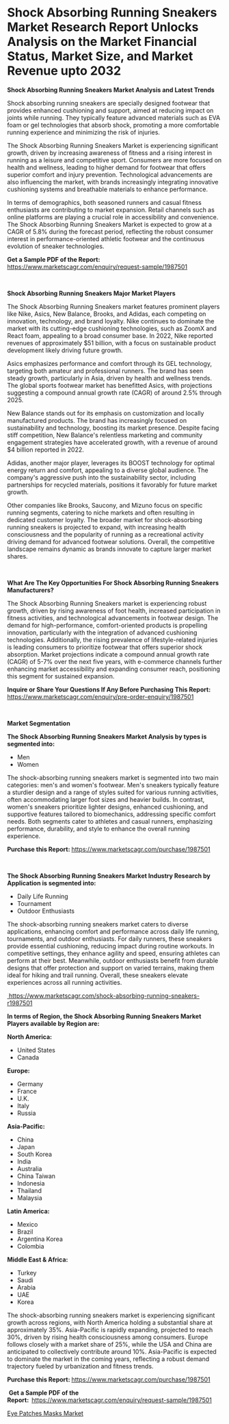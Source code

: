 <p><h1>Shock Absorbing Running Sneakers Market Research Report Unlocks Analysis on the Market Financial Status, Market Size, and Market Revenue upto 2032</h1></p><p><strong>Shock Absorbing Running Sneakers Market Analysis and Latest Trends</strong></p>
<p><p>Shock absorbing running sneakers are specially designed footwear that provides enhanced cushioning and support, aimed at reducing impact on joints while running. They typically feature advanced materials such as EVA foam or gel technologies that absorb shock, promoting a more comfortable running experience and minimizing the risk of injuries.</p><p>The Shock Absorbing Running Sneakers Market is experiencing significant growth, driven by increasing awareness of fitness and a rising interest in running as a leisure and competitive sport. Consumers are more focused on health and wellness, leading to higher demand for footwear that offers superior comfort and injury prevention. Technological advancements are also influencing the market, with brands increasingly integrating innovative cushioning systems and breathable materials to enhance performance.</p><p>In terms of demographics, both seasoned runners and casual fitness enthusiasts are contributing to market expansion. Retail channels such as online platforms are playing a crucial role in accessibility and convenience. The Shock Absorbing Running Sneakers Market is expected to grow at a CAGR of 5.8% during the forecast period, reflecting the robust consumer interest in performance-oriented athletic footwear and the continuous evolution of sneaker technologies.</p></p>
<p><strong>Get a Sample PDF of the Report:&nbsp;</strong> <a href="https://www.marketscagr.com/enquiry/request-sample/1987501?utm_campaign=3510&utm_medium=2&utm_source=Github&utm_content=ia&utm_term=06042025&utm_id=shock-absorbing-running-sneakers">https://www.marketscagr.com/enquiry/request-sample/1987501</a></p>
<p>&nbsp;</p>
<p><strong>Shock Absorbing Running Sneakers Major Market Players</strong></p>
<p><p>The Shock Absorbing Running Sneakers market features prominent players like Nike, Asics, New Balance, Brooks, and Adidas, each competing on innovation, technology, and brand loyalty. Nike continues to dominate the market with its cutting-edge cushioning technologies, such as ZoomX and React foam, appealing to a broad consumer base. In 2022, Nike reported revenues of approximately $51 billion, with a focus on sustainable product development likely driving future growth.</p><p>Asics emphasizes performance and comfort through its GEL technology, targeting both amateur and professional runners. The brand has seen steady growth, particularly in Asia, driven by health and wellness trends. The global sports footwear market has benefitted Asics, with projections suggesting a compound annual growth rate (CAGR) of around 2.5% through 2025.</p><p>New Balance stands out for its emphasis on customization and locally manufactured products. The brand has increasingly focused on sustainability and technology, boosting its market presence. Despite facing stiff competition, New Balance's relentless marketing and community engagement strategies have accelerated growth, with a revenue of around $4 billion reported in 2022.</p><p>Adidas, another major player, leverages its BOOST technology for optimal energy return and comfort, appealing to a diverse global audience. The company's aggressive push into the sustainability sector, including partnerships for recycled materials, positions it favorably for future market growth.</p><p>Other companies like Brooks, Saucony, and Mizuno focus on specific running segments, catering to niche markets and often resulting in dedicated customer loyalty. The broader market for shock-absorbing running sneakers is projected to expand, with increasing health consciousness and the popularity of running as a recreational activity driving demand for advanced footwear solutions. Overall, the competitive landscape remains dynamic as brands innovate to capture larger market shares.</p></p>
<p>&nbsp;</p>
<p><strong>What Are The Key Opportunities For Shock Absorbing Running Sneakers Manufacturers?</strong></p>
<p><p>The Shock Absorbing Running Sneakers market is experiencing robust growth, driven by rising awareness of foot health, increased participation in fitness activities, and technological advancements in footwear design. The demand for high-performance, comfort-oriented products is propelling innovation, particularly with the integration of advanced cushioning technologies. Additionally, the rising prevalence of lifestyle-related injuries is leading consumers to prioritize footwear that offers superior shock absorption. Market projections indicate a compound annual growth rate (CAGR) of 5-7% over the next five years, with e-commerce channels further enhancing market accessibility and expanding consumer reach, positioning this segment for sustained expansion.</p></p>
<p><strong>Inquire or Share Your Questions If Any Before Purchasing This Report:</strong> <a href="https://www.marketscagr.com/enquiry/pre-order-enquiry/1987501?utm_campaign=3510&utm_medium=2&utm_source=Github&utm_content=ia&utm_term=06042025&utm_id=shock-absorbing-running-sneakers">https://www.marketscagr.com/enquiry/pre-order-enquiry/1987501</a></p>
<p>&nbsp;</p>
<p><strong>Market Segmentation</strong></p>
<p><strong>The Shock Absorbing Running Sneakers Market Analysis by types is segmented into:</strong></p>
<p><ul><li>Men</li><li>Women</li></ul></p>
<p><p>The shock-absorbing running sneakers market is segmented into two main categories: men's and women's footwear. Men's sneakers typically feature a sturdier design and a range of styles suited for various running activities, often accommodating larger foot sizes and heavier builds. In contrast, women's sneakers prioritize lighter designs, enhanced cushioning, and supportive features tailored to biomechanics, addressing specific comfort needs. Both segments cater to athletes and casual runners, emphasizing performance, durability, and style to enhance the overall running experience.</p></p>
<p><strong>Purchase this Report:&nbsp;</strong><a href="https://www.marketscagr.com/purchase/1987501?utm_campaign=3510&utm_medium=2&utm_source=Github&utm_content=ia&utm_term=06042025&utm_id=shock-absorbing-running-sneakers">https://www.marketscagr.com/purchase/1987501</a></p>
<p>&nbsp;</p>
<p><strong>The Shock Absorbing Running Sneakers Market Industry Research by Application is segmented into:</strong></p>
<p><ul><li>Daily Life Running</li><li>Tournament</li><li>Outdoor Enthusiasts</li></ul></p>
<p><p>The shock-absorbing running sneakers market caters to diverse applications, enhancing comfort and performance across daily life running, tournaments, and outdoor enthusiasts. For daily runners, these sneakers provide essential cushioning, reducing impact during routine workouts. In competitive settings, they enhance agility and speed, ensuring athletes can perform at their best. Meanwhile, outdoor enthusiasts benefit from durable designs that offer protection and support on varied terrains, making them ideal for hiking and trail running. Overall, these sneakers elevate experiences across all running activities.</p></p>
<p><a href="https://www.marketscagr.com/shock-absorbing-running-sneakers-r1987501?utm_campaign=3510&utm_medium=2&utm_source=Github&utm_content=ia&utm_term=06042025&utm_id=shock-absorbing-running-sneakers">&nbsp;https://www.marketscagr.com/shock-absorbing-running-sneakers-r1987501</a></p>
<p><strong>In terms of Region, the Shock Absorbing Running Sneakers Market Players available by Region are:</strong></p>
<p>
    <p> <strong> North America: </strong>
        <ul>
            <li>United States</li>
            <li>Canada</li>
        </ul>
        </p> 
    <p> <strong> Europe: </strong>
        <ul>
            <li>Germany</li>
            <li>France</li>
            <li>U.K.</li>
            <li>Italy</li>
            <li>Russia</li>
        </ul>
        </p> 
    <p> <strong> Asia-Pacific: </strong>
        <ul>
            <li>China</li>
            <li>Japan</li>
            <li>South Korea</li>
            <li>India</li>
            <li>Australia</li>
            <li>China Taiwan</li>
            <li>Indonesia</li>
            <li>Thailand</li>
            <li>Malaysia</li>
        </ul>
        </p> 
    <p> <strong> Latin America: </strong>
        <ul>
            <li>Mexico</li>
            <li>Brazil</li>
            <li>Argentina Korea</li>
            <li>Colombia</li>
        </ul>
        </p> 
    <p> <strong> Middle East & Africa: </strong>
        <ul>
            <li>Turkey</li>
            <li>Saudi</li>
            <li>Arabia</li>
            <li>UAE</li>
            <li>Korea</li>
        </ul>
    </p>
    </p>
<p><p>The shock-absorbing running sneakers market is experiencing significant growth across regions, with North America holding a substantial share at approximately 35%. Asia-Pacific is rapidly expanding, projected to reach 30%, driven by rising health consciousness among consumers. Europe follows closely with a market share of 25%, while the USA and China are anticipated to collectively contribute around 10%. Asia-Pacific is expected to dominate the market in the coming years, reflecting a robust demand trajectory fueled by urbanization and fitness trends.</p></p>
<p><strong>Purchase this Report: </strong><a href="https://www.marketscagr.com/purchase/1987501?utm_campaign=3510&utm_medium=2&utm_source=Github&utm_content=ia&utm_term=06042025&utm_id=shock-absorbing-running-sneakers">https://www.marketscagr.com/purchase/1987501</a></p>
<p>&nbsp;<strong>Get a Sample PDF of the Report:&nbsp;&nbsp;</strong><a href="https://www.marketscagr.com/enquiry/request-sample/1987501?utm_campaign=3510&utm_medium=2&utm_source=Github&utm_content=ia&utm_term=06042025&utm_id=shock-absorbing-running-sneakers">https://www.marketscagr.com/enquiry/request-sample/1987501</a></p>
<p><strong></strong></p>
<p><p><a href="https://github.com/ijffseandy/Market-Research-Report-List-1/blob/main/eye-patches-masks-market.md?utm_campaign=3510&utm_medium=2&utm_source=Github&utm_content=ia&utm_term=06042025&utm_id=shock-absorbing-running-sneakers">Eye Patches Masks Market</a></p></p>